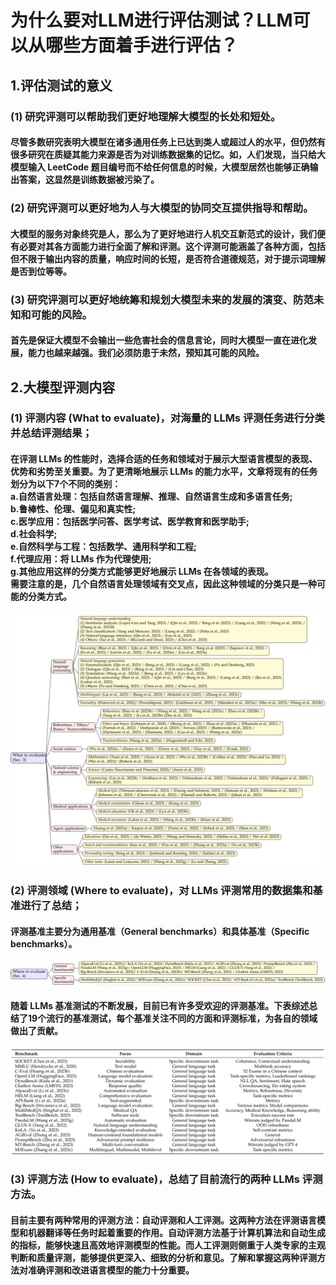# 为什么要对LLM进行评估测试？LLM可以从哪些方面着手进行评估？
## 1.评估测试的意义
### (1) 研究评测可以帮助我们更好地理解大模型的长处和短处。
#### 尽管多数研究表明大模型在诸多通用任务上已达到类人或超过人的水平，但仍然有很多研究在质疑其能力来源是否为对训练数据集的记忆。如，人们发现，当只给大模型输入 LeetCode 题目编号而不给任何信息的时候，大模型居然也能够正确输出答案，这显然是训练数据被污染了。

### (2) 研究评测可以更好地为人与大模型的协同交互提供指导和帮助。
#### 大模型的服务对象终究是人，那么为了更好地进行人机交互新范式的设计，我们便有必要对其各方面能力进行全面了解和评测。这个评测可能涵盖了各种方面，包括但不限于输出内容的质量，响应时间的长短，是否符合道德规范，对于提示词理解是否到位等等。
### (3) 研究评测可以更好地统筹和规划大模型未来的发展的演变、防范未知和可能的风险。
#### 首先是保证大模型不会输出一些危害社会的信息言论，同时大模型一直在进化发展，能力也越来越强。我们必须防患于未然，预知其可能的风险。
## 2.大模型评测内容
### (1) 评测内容 (What to evaluate)，对海量的 LLMs 评测任务进行分类并总结评测结果；
#### 在评测 LLMs 的性能时，选择合适的任务和领域对于展示大型语言模型的表现、优势和劣势至关重要。为了更清晰地展示 LLMs 的能力水平，文章将现有的任务划分为以下7个不同的类别：<br>a.自然语言处理：包括自然语言理解、推理、自然语言生成和多语言任务; <br>     b.鲁棒性、伦理、偏见和真实性; <br> c.医学应用：包括医学问答、医学考试、医学教育和医学助手;<br>d.社会科学;<br>e.自然科学与工程：包括数学、通用科学和工程;<br>f.代理应用：将 LLMs 作为代理使用;<br>g.其他应用这样的分类方式能够更好地展示 LLMs 在各领域的表现。<br>需要注意的是，几个自然语言处理领域有交叉点，因此这种领域的分类只是一种可能的分类方式。
![alt text](images/image.png)
### (2) 评测领域 (Where to evaluate)，对 LLMs 评测常用的数据集和基准进行了总结；
#### 评测基准主要分为通用基准（General benchmarks）和具体基准（Specific benchmarks）。
![alt text](images/image-1.png)
#### 随着 LLMs 基准测试的不断发展，目前已有许多受欢迎的评测基准。下表综述总结了19个流行的基准测试，每个基准关注不同的方面和评测标准，为各自的领域做出了贡献。
![alt text](images/image-2.png)
### (3) 评测方法 (How to evaluate)，总结了目前流行的两种 LLMs 评测方法。
#### 目前主要有两种常用的评测方法：自动评测和人工评测。这两种方法在评测语言模型和机器翻译等任务时起着重要的作用。自动评测方法基于计算机算法和自动生成的指标，能够快速且高效地评测模型的性能。而人工评测则侧重于人类专家的主观判断和质量评测，能够提供更深入、细致的分析和意见。了解和掌握这两种评测方法对准确评测和改进语言模型的能力十分重要。



